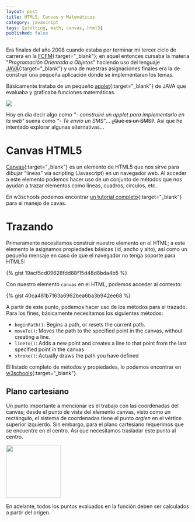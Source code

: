 ```yaml
---
layout: post
title: HTML5, Canvas y Matemáticas
category: javascript
tags: [plotting, math, canvas, html5]
published: false
---
```


Era finales del año 2008 cuando estaba por terminar mi tercer ciclo de carrera en la [FCFM](http://www.fcfm.uanl.mx/){:target="_blank"}; en aquel entonces cursaba la materia "*Programación Orientada a Objetos*" haciendo uso del lenguaje [JAVA](https://java.com/en/download/faq/develop.xml){:target="_blank"} y una de nuestras asignaciones finales era la de construir una pequeña aplicación donde se implementaran los temas.

Básicamente trataba de un pequeño [applet](https://docs.oracle.com/javase/tutorial/deployment/applet/){:target="_blank"} de JAVA que evaluaba y graficaba funciones matemáticas.

<img src="{{ site.baseUrl }}/assets/img/posts/2016-06-02-plotting-math-function-with-canvas-html5/01.png" />

Hoy en día decir algo como *"- construiré un applet para implementarlo en la web"* suena como *"- Te envío un SMS"*... <del>¿Qué es un SMS?</del>. Así que he intentado explorar algunas alternativas...

# Canvas HTML5
[Canvas](http://www.w3schools.com/html/html5_canvas.asp){:target="_blank"} es un elemento de HTML5 que nos sirve para dibujar "lineas" vía scripting (Javascript) en un navegador web. Al acceder a este elemento podemos hacer uso de un conjunto de métodos que nos ayudan a trazar elementos como lineas, cuadros, circulos, etc.

En w3schools podemos encontrar [un tutorial completo](){:target="_blank"} para el manejo de cavas.

# Trazando
Primeramente necesitamos construir nuestro elemento en el HTML; a este elemento le asignamos propiedades básicas (id, ancho y alto), así como un pequeño mensaje en caso de que el navegador no tenga soporte para HTML5:

{% gist 19acf5cd09628fdd88f15d48d8bda4b5 %}

Con nuestro elemento `canvas` en el HTML, podemos acceder al contexto:

{% gist 40ca481b7163a6962bea6ba3b942ee68 %}

A partir de este punto, podemos hacer uso de los métodos para el trazado. Para los fines, básicamente necesitamos los siguientes métodos:

  - `beginPath()`: Begins a path, or resets the current path.
  - `moveTo()`: Moves the path to the specified point in the canvas, without creating a line.
  - `lineTo()`:	Adds a new point and creates a line to that point from the last specified point in the canvas
  - `stroke()`:	Actually draws the path you have defined

El listado completo de métodos y propiedades, lo podemos encontrar en [w3schools](http://www.w3schools.com/tags/ref_canvas.asp){:target="_blank"}.

## Plano cartesiano
Un punto importante a mencionar es el trabajo con las coordenadas del canvas; desde el punto de vista del elemento canvas, visto como un rectángulo, el sistema de coordenadas tiene el punto *orgien* en el vértice superior izquierdo. Sin embargo, para el plano cartesiano requerimos que se encuentre en el centro. Asi que necesitamos trasladar este punto al centro.

<div class="img">
<img src="{{ site.baseUrl }}/assets/img/posts/2016-06-02-plotting-math-function-with-canvas-html5/02.jpg" width="150" height="145" />
</div>

En adelante, todos los puntos evaluados en la función deben ser calculados a partir del origen.
